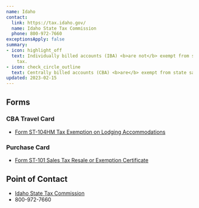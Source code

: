 ```yaml
---
name: Idaho
contact:
  link: https://tax.idaho.gov/
  name: Idaho State Tax Commission
  phone: 800-972-7660
exceptionsApply: false
summary:
- icon: highlight_off
  text: Individually billed accounts (IBA) <b>are not</b> exempt from state sales
    tax.
- icon: check_circle_outline
  text: Centrally billed accounts (CBA) <b>are</b> exempt from state sales tax.
updated: 2023-02-15
---
```


## Forms

### CBA Travel Card

* [Form ST-104HM Tax Exemption on Lodging Accommodations](https://tax.idaho.gov/taxes/sales-use/forms/)

### Purchase Card

* [Form ST-101 Sales Tax Resale or Exemption Certificate](https://tax.idaho.gov/taxes/sales-use/forms/)

## Point of Contact
- [Idaho State Tax Commission](https://tax.idaho.gov/)
- 800-972-7660